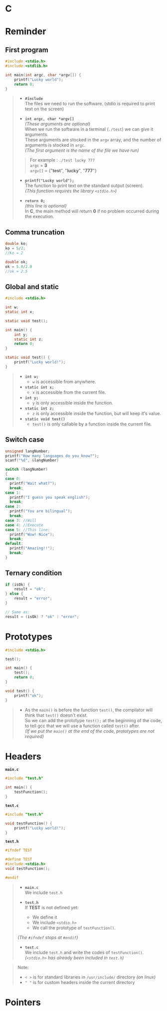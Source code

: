 # C

# Reminder

## First program

```c
#include <stdio.h>
#include <stdlib.h>

int main(int argc, char *argv[]) {
    printf("Lucky world");
    return 0;
}
```

> - **`#include`**<br>
> The files we need to run the software. (stdio is required to print text on the screen)
>
> - **`int argc, char *argv[]`**<br>
*(These arguments are optional)*<br>
When we run the software in a terminal (`./test`) we can give it arguments.<br>
These arguments are stocked in the `argv` array, and the number of arguments is stocked in `argc`.<br>
*(The first argument is the name of the file we have run)*<br>
>> For example : `./test lucky 777`<br>
`argc` = **3**<br>`argv[]` = {"**test**", "**lucky**", "**777**"}
>
> - **`printf("Lucky world");`**<br>
The function to print text on the standard output (screen).<br>
*(This function requires the library `<stdio.h>`)*
>
> - **`return 0;`**<br>
*(this line is optional)*<br>
In **C**, the main method will return **0** if no problem occurred during the execution.<br>

## Comma truncation

```c
double ko;
ko = 5/2;
//ko = 2

double ok;
ok = 5.0/2.0
//ok = 2.5
```

## Global and static

```c
#include <stdio.h>

int w;
static int x;

static void test();

int main() {
    int y;
    static int z;
    return 0;
}

static void test() {
    printf("Lucky world!");
}
```

> - **`int w;`**<br>
>   - `w` is accessible from anywhere.
> - **`static int x;`**<br>
>   - `x` is accessible from the current file.
> - **`int y;`**<br>
>   - `y` is only accessible inside the function.
> - **`static int z;`**<br>
>   - `z` is only accessible inside the function, but will keep it's value.
> - **`static void test()`**<br>
>   - `test()` is only callable by a function inside the current file.

## Switch case

```c
unsigned langNumber;
printf("How many languages do you know?");
scanf("%d", &langNumber)

switch (langNumber)
{
case 0:
  printf("Wait what?");
  break;
case 1:
  printf("I guess you speak english");
  break;
case 2:
  printf("You are bilingual");
  break;
case 3: //Will
case 4: //Execute
case 5: //This line:
  printf("Wow! Nice");
  break;
default:
  printf("Amazing!!");
  break;
}
```

## Ternary condition
```c
if (isOk) {
    result = "ok";
} else {
    result = "error";
}

// Same as:
result = (isOk) ? "ok" : "error";
```

# Prototypes

```c
#include <stdio.h>

test();

int main() {
    test();
    return 0;
}

void test() {
    printf("ok");
}
```

> - As the `main()` is before the function `test()`, the compilator will think that `test()` doesn't exist.<br>
So we can add the prototype `test();` at the beginning of the code, to tell gcc that we will use a function called `test()` after.<br>
*(If we put the `main()` at the end of the code, prototypes are not required)*

# Headers

**`main.c`**
```c
#include "test.h"

int main() {
    testFunction();
}
```

**`test.c`**
```c
#include "test.h"

void testFunction() {
    printf("Lucky world!");
}
```

**`test.h`**
```c
#ifndef TEST

#define TEST
#include <stdio.h>
void testFunction();

#endif
```

> - **`main.c`**<br>
We include `test.h`
>
> - **`test.h`**<br>
If **TEST** is not defined yet:<br>
>   - We define it
>   - We include `<stdio.h>`
>   - We call the prototype of `testFunction()`.
>
> *(The `#ifndef` stops at `#endif`)*
>
> - **`test.c`**<br>
We include `test.h` and write the codes of `testFunction()`.<br>
*(`<stdio.h>` has already been included in `test.h`)*

> Note:<br>
> - `< >` is for standard libraries in `/usr/include/` directory *(on linux)*
> - `" "` is for custom headers inside the current directory

# Pointers